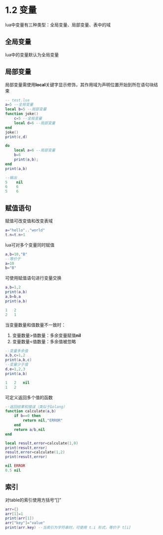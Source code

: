 # 1.2 变量

lua中变量有三种类型：全局变量、局部变量、表中的域

## 全局变量

lua中的变量默认为全局变量

## 局部变量

局部变量需使用**local**关键字显示修饰，其作用域为声明位置开始到所在语句块结束

```lua
-- test.lua
a=5 --全局变量
local b=5 --局部变量
function joke()
    c=5 --全局变量
    local d=6 --局部变量
end
joke()
print(c,d)

do
    local a=6 --局部变量
    b=6
    print(a,b);
end
print(a,b)
```

```lua
--输出
5    nil
6    6
5    6
```

## 赋值语句

赋值可改变值和改变表域

```lua
a="hello".."world"
t.n=t.n+1
```

lua可对多个变量同时赋值

```lua
a,b=10,"B"
--等价于
a=10
b="B"
```

可使用赋值语句进行变量交换

```lua
a,b=1,2
print(a,b)
a,b=b,a
print(a,b)
```

```lua
1	2
2	1
```

当变量数量和值数量不一致时：

1. 变量数量>值数量：多余变量赋值**nil**
2. 变量数量<值数量：多余值被忽略

```lua
--变量多余值
a,b,c=1,2
print(a,b,c)
--变量少于值
d,e=1,2,3
print(a,b)
```

```lua
1	2	nil
1	2
```

可定义返回多个值的函数

```lua
--返回结果和错误（类似于Golang）
function calculate(a,b)
    if b==0 then
        return nil,"ERROR"
    end
    return a/b,nil
end

local result,error=calculate(1,0)
print(result,error)
result,error=calculate(1,2)
print(result,error)
```

```lua
nil	ERROR
0.5	nil
```

## 索引

对table的索引使用方括号“[]”

```lua
arr={}
arr[1]=1
print(arr[1])
arr["key"]="value"
print(arr.key) --当索引为字符串时，可使用 t.i 形式，等价于 t[i]
```

